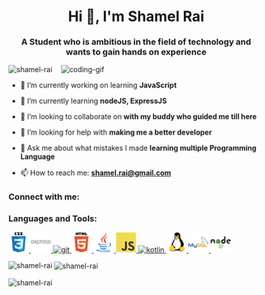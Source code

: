 <h1 align="center">Hi 👋, I'm Shamel Rai</h1>
<h3 align="center">A Student who is ambitious in the field of technology and wants to gain hands on experience</h3>
<img align="right" alt="coding-gif" width ="400" src="https://media0.giphy.com/media/bGgsc5mWoryfgKBx1u/200w.gif?cid=6c09b9526x98rddth62ie8ym2n57lqqmp2ycothw75p0nkbm&ep=v1_gifs_search&rid=200w.gif&ct=g">


<p align="left"> <img src="https://komarev.com/ghpvc/?username=shamel-rai&label=Profile%20views&color=0e75b6&style=flat" alt="shamel-rai" /> </p>

- 🔭 I’m currently working on learning **JavaScript**

- 🌱 I’m currently learning **nodeJS, ExpressJS**

- 👯 I’m looking to collaborate on **with my buddy who guided me till here**

- 🤝 I’m looking for help with **making me a better developer**

- 💬 Ask me about what mistakes I made **learning multiple Programming Language**

- 📫 How to reach me: **shamel.rai@gmail.com**

<h3 align="left">Connect with me:</h3>
<p align="left">
</p>

<h3 align="left">Languages and Tools:</h3>
<p align="left"> <a href="https://www.w3schools.com/css/" target="_blank" rel="noreferrer"> <img src="https://raw.githubusercontent.com/devicons/devicon/master/icons/css3/css3-original-wordmark.svg" alt="css3" width="40" height="40"/> </a> <a href="https://expressjs.com" target="_blank" rel="noreferrer"> <img src="https://raw.githubusercontent.com/devicons/devicon/master/icons/express/express-original-wordmark.svg" alt="express" width="40" height="40"/> </a> <a href="https://git-scm.com/" target="_blank" rel="noreferrer"> <img src="https://www.vectorlogo.zone/logos/git-scm/git-scm-icon.svg" alt="git" width="40" height="40"/> </a> <a href="https://www.w3.org/html/" target="_blank" rel="noreferrer"> <img src="https://raw.githubusercontent.com/devicons/devicon/master/icons/html5/html5-original-wordmark.svg" alt="html5" width="40" height="40"/> </a> <a href="https://www.java.com" target="_blank" rel="noreferrer"> <img src="https://raw.githubusercontent.com/devicons/devicon/master/icons/java/java-original.svg" alt="java" width="40" height="40"/> </a> <a href="https://developer.mozilla.org/en-US/docs/Web/JavaScript" target="_blank" rel="noreferrer"> <img src="https://raw.githubusercontent.com/devicons/devicon/master/icons/javascript/javascript-original.svg" alt="javascript" width="40" height="40"/> </a> <a href="https://kotlinlang.org" target="_blank" rel="noreferrer"> <img src="https://www.vectorlogo.zone/logos/kotlinlang/kotlinlang-icon.svg" alt="kotlin" width="40" height="40"/> </a> <a href="https://www.linux.org/" target="_blank" rel="noreferrer"> <img src="https://raw.githubusercontent.com/devicons/devicon/master/icons/linux/linux-original.svg" alt="linux" width="40" height="40"/> </a> <a href="https://www.mysql.com/" target="_blank" rel="noreferrer"> <img src="https://raw.githubusercontent.com/devicons/devicon/master/icons/mysql/mysql-original-wordmark.svg" alt="mysql" width="40" height="40"/> </a> <a href="https://nodejs.org" target="_blank" rel="noreferrer"> <img src="https://raw.githubusercontent.com/devicons/devicon/master/icons/nodejs/nodejs-original-wordmark.svg" alt="nodejs" width="40" height="40"/> </a> </p>

<p><img align="left" src="https://github-readme-stats.vercel.app/api/top-langs?username=shamel-rai&show_icons=true&locale=en&layout=compact" alt="shamel-rai" /></p>

<p>&nbsp;<img align="center" src="https://github-readme-stats.vercel.app/api?username=shamel-rai&show_icons=true&locale=en" alt="shamel-rai" /></p>

<p><img align="center" src="https://github-readme-streak-stats.herokuapp.com/?user=shamel-rai&" alt="shamel-rai" /></p>
